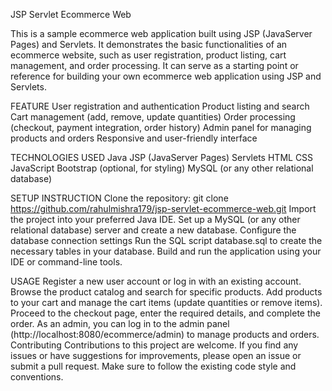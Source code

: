 JSP Servlet Ecommerce Web

This is a sample ecommerce web application built using JSP (JavaServer Pages) and Servlets. It demonstrates the basic functionalities of an ecommerce website, such as user registration, product listing, cart management, and order processing. It can serve as a starting point or reference for building your own ecommerce web application using JSP and Servlets.

FEATURE
User registration and authentication
Product listing and search
Cart management (add, remove, update quantities)
Order processing (checkout, payment integration, order history)
Admin panel for managing products and orders
Responsive and user-friendly interface

TECHNOLOGIES USED
Java
JSP (JavaServer Pages)
Servlets
HTML
CSS
JavaScript
Bootstrap (optional, for styling)
MySQL (or any other relational database)

SETUP INSTRUCTION
Clone the repository: git clone https://github.com/rahulmishra179/jsp-servlet-ecommerce-web.git
Import the project into your preferred Java IDE.
Set up a MySQL (or any other relational database) server and create a new database.
Configure the database connection settings 
Run the SQL script database.sql to create the necessary tables in your database.
Build and run the application using your IDE or command-line tools.


USAGE
Register a new user account or log in with an existing account.
Browse the product catalog and search for specific products.
Add products to your cart and manage the cart items (update quantities or remove items).
Proceed to the checkout page, enter the required details, and complete the order.
As an admin, you can log in to the admin panel (http://localhost:8080/ecommerce/admin) to manage products and orders.
Contributing
Contributions to this project are welcome. If you find any issues or have suggestions for improvements, please open an issue or submit a pull request. Make sure to follow the existing code style and conventions.

